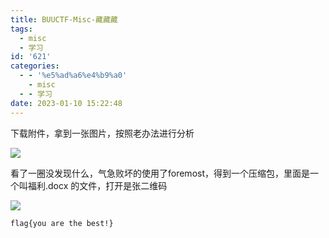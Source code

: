 ```yaml
---
title: BUUCTF-Misc-藏藏藏
tags:
  - misc
  - 学习
id: '621'
categories:
  - - '%e5%ad%a6%e4%b9%a0'
    - misc
  - - 学习
date: 2023-01-10 15:22:48
---
```


下载附件，拿到一张图片，按照老办法进行分析

![](https://pic.niaoluo.top/%E7%BD%91%E7%AB%99%E8%B0%83%E7%94%A8/misc%E9%9C%80%E8%A6%81/%E7%AC%AC%E4%BA%8C%E9%A1%B5/%E8%97%8F%E8%97%8F%E8%97%8F/%E8%97%8F%E8%97%8F%E8%97%8F.jpg)

看了一圈没发现什么，气急败坏的使用了foremost，得到一个压缩包，里面是一个叫福利.docx 的文件，打开是张二维码

![](https://pic.niaoluo.top/%E7%BD%91%E7%AB%99%E8%B0%83%E7%94%A8/misc%E9%9C%80%E8%A6%81/%E7%AC%AC%E4%BA%8C%E9%A1%B5/%E8%97%8F%E8%97%8F%E8%97%8F/%E5%B1%8F%E5%B9%95%E6%88%AA%E5%9B%BE%202023-01-10%20152109.jpg)

```
flag{you are the best!}
```